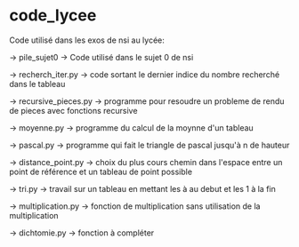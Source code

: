 # code_lycee

Code utilisé dans les exos de nsi au lycée:

  -> pile_sujet0
    -> Code utilisé dans le sujet 0 de nsi
    
  -> recherch_iter.py
    -> code sortant le dernier indice du nombre recherché dans le tableau
    
  -> recursive_pieces.py
    -> programme pour resoudre un probleme de rendu de pieces avec fonctions recursive
    
  -> moyenne.py
    -> programme du calcul de la moynne d'un tableau
    
  -> pascal.py
    -> programme qui fait le triangle de pascal jusqu'à n de hauteur
    
  -> distance_point.py
    -> choix du plus cours chemin dans l'espace entre un point de référence et un tableau de point possible

  -> tri.py
    -> travail sur un tableau en mettant les à au debut et les 1 à la fin
    
  -> multiplication.py
    -> fonction de multiplication sans utilisation de la multiplication
    
 -> dichtomie.py
    -> fonction à compléter
